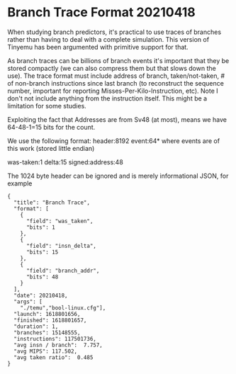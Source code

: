 # Branch Trace Format  20210418

When studying branch predictors, it's practical to use traces of
branches rather than having to deal with a complete simulation.  This
version of Tinyemu has been argumented with primitive support for
that.

As branch traces can be billions of branch events it's important that
they be stored compactly (we can also compress them but that slows
down the use).  The trace format must include address of branch,
taken/not-taken, # of non-branch instructions since last branch (to
reconstruct the sequence number, important for reporting
Misses-Per-Kilo-Instruction, etc).  Note I don't not include anything
from the instruction itself.  This might be a limitation for some
studies.

Exploiting the fact that Addresses are from Sv48 (at most), means we
have 64-48-1=15 bits for the count. 

We use the following format: header:8192 event:64*
where events are of this work (stored little endian)

   was-taken:1 delta:15 signed:address:48

The 1024 byte header can be ignored and is merely informational JSON,
for example

```
{
  "title": "Branch Trace",
  "format": [
    {
      "field": "was_taken",
      "bits": 1
    },
    {
      "field": "insn_delta",
      "bits": 15
    },
    {
      "field": "branch_addr",
      "bits": 48
    }
  ],
  "date": 20210418,
  "args": [
    "./temu","bool-linux.cfg"],
  "launch": 1618801656,
  "finished": 1618801657,
  "duration": 1,
  "branches": 15148555,
  "instructions": 117501736,
  "avg insn / branch":  7.757,
  "avg MIPS": 117.502,
  "avg taken ratio":  0.485
}
```